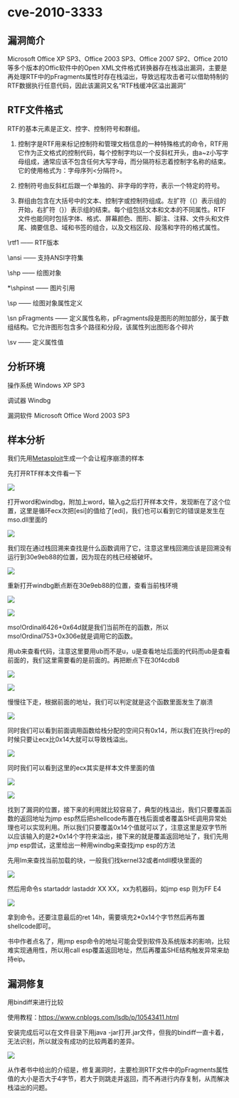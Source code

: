 # **cve-2010-3333**

## **漏洞简介**

Microsoft Office XP SP3、Office 2003 SP3、Office 2007 SP2、Office
2010等多个版本的Offic软件中的Open
XML文件格式转换器存在栈溢出漏洞，主要是再处理RTF中的pFragments属性时存在栈溢出，导致远程攻击者可以借助特制的RTF数据执行任意代码，因此该漏洞又名“RTF栈缓冲区溢出漏洞”

## **RTF文件格式**

RTF的基本元素是正文、控字、控制符号和群组。

1.  控制字是RTF用来标记控制符和管理文档信息的一种特殊格式的命令，RTF用它作为正文格式的控制代码，每个控制字均以一个反斜杠开头，由a~z小写字母组成，通常应该不包含任何大写字母，而分隔符标志着控制字名称的结束。它的使用格式为：字母序列<分隔符>。

2.  控制符号由反斜杠后跟一个单独的、非字母的字符，表示一个特定的符号。

3.  群组由包含在大括号中的文本、控制字或控制符组成。左扩符（{）表示组的开始，右扩符（}）表示组的结束。每个组包括文本和文本的不同属性。RTF文件也能同时包括字体、格式、屏幕颜色、图形、脚注、注释、文件头和文件尾、摘要信息、域和书签的组合，以及文档区段、段落和字符的格式属性。

\rtf1 —— RTF版本

\ansi —— 支持ANSI字符集

\shp —— 绘图对象

\*\shpinst —— 图片引用

\sp —— 绘图对象属性定义

\sn pFragments ——
定义属性名称，pFragments段是图形的附加部分，属于数组结构。它允许图形包含多个路径和分段，该属性列出图形各个碎片

\sv —— 定义属性值

## **分析环境**

操作系统 Windows XP SP3

调试器 Windbg

漏洞软件 Microsoft Office Word 2003 SP3

## **样本分析**

我们先用[Metasploit](https://tearorca.github.io/Metasploit/)生成一个会让程序崩溃的样本

先打开RTF样本文件看一下

![](<http://ww1.sinaimg.cn/large/7fb67c86ly1g25ycepl01j20z00owtav.jpg>)

打开word和windbg，附加上word，输入g之后打开样本文件，发现断在了这个位置，这里是循环ecx次把[esi]的值给了[edi]，我们也可以看到它的错误是发生在mso.dll里面的

![](<http://ww1.sinaimg.cn/large/7fb67c86ly1g25yecd0wij213s0nfdjc.jpg>)

我们现在通过栈回溯来查找是什么函数调用了它，注意这里栈回溯应该是回溯没有运行到30e9eb88的位置，因为现在的栈已经被破坏。

![](<http://ww1.sinaimg.cn/large/7fb67c86ly1g25yhnfwz0j213o0mzjut.jpg>)

重新打开windbg断点断在30e9eb88的位置，查看当前栈环境

![](<http://ww1.sinaimg.cn/large/7fb67c86ly1g25yinwr8qj214k0o7tc9.jpg>)

![](<http://ww1.sinaimg.cn/large/7fb67c86ly1g25yjcil74j20jp07j3yx.jpg>)

mso!Ordinal6426+0x64d就是我们当前所在的函数，所以mso!Ordinal753+0x306e就是调用它的函数。

用ub来查看代码，注意这里要用ub而不是u，u是查看地址后面的代码而ub是查看前面的，我们这里需要看的是前面的。再把断点下在30f4cdb8

![](<http://ww1.sinaimg.cn/large/7fb67c86ly1g25yoi1z8mj21420l6whq.jpg>)

![](<http://ww1.sinaimg.cn/large/7fb67c86ly1g25yvhi9dnj212v0o4juz.jpg>)

慢慢往下走，根据前面的地址，我们可以判定就是这个函数里面发生了崩溃

![](<http://ww1.sinaimg.cn/large/7fb67c86ly1g25yx0phv5j21400o5n0w.jpg>)

同时我们可以看到前面调用函数给栈分配的空间只有0x14，所以我们在执行rep的时候只要让ecx比0x14大就可以导致栈溢出。

![](<http://ww1.sinaimg.cn/large/7fb67c86ly1g25yz0hw0dj21330mygoy.jpg>)

同时我们可以看到这里的ecx其实是样本文件里面的值

![](<http://ww1.sinaimg.cn/large/7fb67c86ly1g25zbgkgjnj21490n8421.jpg>)

![](<http://ww1.sinaimg.cn/large/7fb67c86ly1g25zc059umj21240p3tay.jpg>)

找到了漏洞的位置，接下来的利用就比较容易了，典型的栈溢出，我们只要覆盖函数的返回地址为jmp
esp然后把shellcode布置在栈后面或者覆盖SHE调用异常处理也可以实现利用。所以我们只要覆盖0x14个值就可以了，注意这里是双字节所以应该输入的是2*0x14个字符来溢出，接下来的就是覆盖返回地址了，我们先用jmp
esp尝试，这里给出一种用windbg来查找jmp esp的方法

先用lm来查找当前加载的块，一般我们找kernel32或者ntdll模块里面的

![](<http://ww1.sinaimg.cn/large/7fb67c86ly1g25zph3yilj20ez07imxd.jpg>)

然后用命令s startaddr lastaddr XX XX，xx为机器码，如jmp esp 则为FF E4

![](<http://ww1.sinaimg.cn/large/7fb67c86ly1g25zsew233j20lp0f6t9p.jpg>)

拿到命令。还要注意最后的ret 14h，需要填充2*0x14个字节然后再布置shellcode即可。

书中作者点名了，用jmp esp命令的地址可能会受到软件及系统版本的影响，比较难实现通用性，所以用call esp覆盖返回地址，然后再覆盖SHE结构触发异常来劫持eip。

## **漏洞修复**

用bindiff来进行比较

使用教程：<https://www.cnblogs.com/lsdb/p/10543411.html>

安装完成后可以在文件目录下用java
-jar打开.jar文件，但我的bindiff一直卡着，无法识别，所以就没有成功的比较两着的差异。

![](<http://ww1.sinaimg.cn/large/7fb67c86ly1g27yew6ov3j20wr0nhtaz.jpg>)

从作者书中给出的介绍是，修复漏洞时，主要检测RTF文件中的pFragments属性值的大小是否大于4字节，若大于则跳走并返回，而不再进行内存复制，从而解决栈溢出的问题。
